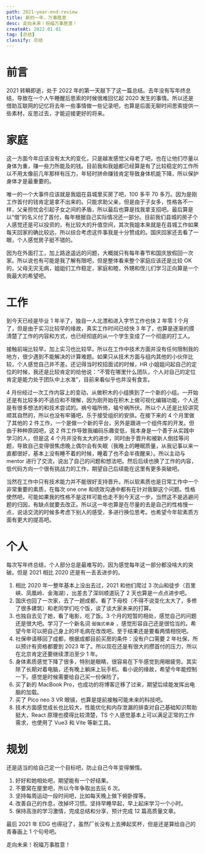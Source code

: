 ```yaml
---
path: 2021-year-end-review
title: 新的一年，万事胜意
desc: 走向未来！祝福万事胜意！
createAt: 2022.01.01
tag: [总结]
classify: 总结
---
```


# 前言

2021 转瞬即逝，处于 2022 年的第一天敲下了这一篇总结。去年没有写年终总结，导致在一个人午睡醒后思索的时候很难回忆起 2020 发生的事情。所以还是借助互联网的记忆将去年一些事情做一些记录吧，也算是后面无聊时间思索提供一些素材，反思过去，才能迎接更好的将来。

# 家庭

这一方面今年应该没有太大的变化，只是越发感觉父母老了吧，也在让他们尽量以身体为重，赚一些力所能及的钱。目前我和我姐都已经算是有了比较稳定的工作所以不用太像前几年那样有压力，年轻时拼命赚钱肯定导致身体机能下降，所以保护身体才是最重要的。

唯一的一个大事件应该就是我姐在县城里买房了吧，100 多平 70 多万。因为是刚工作首付的钱肯定是拿不出来的。只能求助父亲，但是由于子女多，性格各不一样，父亲担忧会引起子女之间的矛盾，所以最后也算是找我拿支招吧。最后算是以“借”的名义付了首付，每年根据自己实际情况还一部分。目前我们县城的房子个人感觉还是可以投资的，有比较大的升值空间，其次我姐本来就是在县城工作如果每天回家的确比较远，所以综合考虑这件事我是十分赞成的。国庆回家还去看了一眼，个人感觉房子挺不错的。

因为在外面打工，加上路途遥远的问题，大概就只有每年春节和国庆放假回一次家。所以说也有可能是我了解有限吧，但是整体看来整个家庭应该还是比较 OK 的，父母无灾无病，姐姐们工作稳定，家庭和睦，外甥和侄儿们学习正向算是一个我最大的希望吧。

# 工作

到今天已经是毕业 1 年半了，独自一人北漂和进入字节工作也快 2 年零 1 个月了，但是由于实习比较早的缘故，真实工作时间已经快 3 年了，也算是逐渐的摸清楚了工作的内容和方式，也已经彻底的从一个学生变成了一个彻底的打工人。

接触前端比较早，加上实习也比较早。所以在工作中技术方面并没有任何限制我的地方，很少遇到不能解决的计算难题。如果只从技术方面与组内其他的小伙伴比较，个人感觉自己并不差。还记得当时校招面试的时候，HR 小姐姐问起自己的定位的时候，我还是比较肯定的给他说：“不管在哪里什么团队，个人对自己的定位肯定是能力处于团队中上水准”，目前来看似乎也并没有食言。

4 月份经过一次工作内容上的变动，从做积木的小组换到了一个新的小组。一开始还是有比较多的不适应和不理解，因为刚开始在积木上做可视化编辑功能，个人还是有很多想法的和技术尝试的。祸兮福所倚，福兮祸所伏。所以个人还是比较讲究顺其自然的，所以也没有牢骚吧，乐于接受组织的安排。在接下来的 4 个月里做了其他的 2 件工作，一个是做一个新的平台，另外是跟进一个组件库的开发。但由于种种原因吧，这 2 件工作导致我编码乐趣变低，我本身是一个善于从实践中学习的人，但是这 4 个月并没有太大的进步，同时由于晋升和被新人倒挂等问题，导致自己变得很焦虑晚上偶尔会有失眠（我晚上的睡眠质量，从我记事以来一直都很好，基本上没有睡不着的时候，睡着了也不会半夜醒来）。所以主动与 mentor 进行了交流，说出了自己的问题和想法吧。然后后续也换了工作的内容，低代码方向一个很有挑战力的工作，期望自己后续能在这里有更多突破吧。

当然在工作中只有技术能力并不能很好支持晋升。所以软素质也是日常工作中一个非常重要的素质，在每次 one one 和绩效沟通中都有在针对我聊这个问题。性格使然吧，可能如果我的性格不是这样可能也走不到今天这一步，当然这不是逃避问题的归因，有缺点就要去改正。所以这一年也算是在尽量的去是自己的性格慢一点，说话交流的时候多考虑下别人的感受，多进行换位思考。也希望今年软素质方面有更大的提高吧。

# 个人

每次写年终总结，个人部分总是最难写的，因为感觉每年这一部分都没啥大的突破。但是 2021 相比 2020 还是有一丢丢进步的。

1. 相比 2020 年一整年基本上没出去过，2021 和他们爬过 3 次山和徒步（百里峡、凤凰岭、金海湖），出差去了深圳顺道玩了 2 天也算是一点点进步吧。
2. 国庆也回了一次家，去了一趟成都，看了下母校（不得不说变化太大了，多修了很多建筑）和老同学们吃个饭，谈了谈大家未来的打算。
3. 也独自去见了她，看了电影，吃了饭。3 个月的短暂的相处，感觉自己的问题还是很大吧。学习了一个新名词 `倔强式单身` ，感觉形容自己还是很恰当的。希望今年可以把自己身上的坏毛病在改改吧。至于结果还是要看两情相悦吧。
4. 社保申请移回了成都，根据成都目前买房的条件：没有户口需要 2 年社保，所以预计有资格都要到 2023 年了。所以现在还是有很大的攒首付的压力，所以在北京肯定还要继续漂泊至少 1 年。
5. 身体素质感觉下降了很多，特别是眼睛，很容易在下午感觉到用眼疲劳。其实除了长期对着电脑，还有晚上躺床上玩手机、看小说的缘故，希望今年能控制一下。感觉是时候需要给自己买一份保险了。
6. 买了新的 MacBook Pro，也成功的将博客迁移了过来，期望后续能发挥出电脑的加载。
7. 买了 Pico neo 3 VR 眼镜，也算是提前接触可能未来的科技吧。
8. 技术方面感觉成长也比较大，性能优化和内存泄漏的排查对自己基础知识帮助挺大，React 原理也摸得比较清楚，TS 个人感觉基本上可以满足正常的工作需求，也使用了 Vue3 和 Vite 等新工具。

# 规划

还是适当的给自己定一个目标吧，防止自己今年变得懒惰。

1. 好好和她相处吧，期望能有一个好结果。
2. 不要窝在屋里吧，所以今年争取出去玩 6 次。
3. 坚持每周运动一段时间吧，比如每天晚上做下俯卧撑等。
4. 改善自己的作息，改掉坏习惯。坚持早睡早起，早上起床学习一个小时。
5. 保持高涨的学习激情，完成总结和分享，预计完成 12 篇高质量文章。

最后 2021 年 EDG 也得冠了，虽然厂长没有上去捧起奖杯，但是还是算给自己的青春画上 1 个句号吧。

走向未来！祝福万事胜意！
